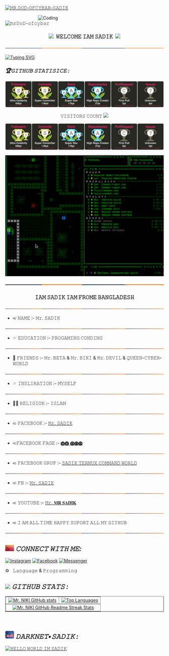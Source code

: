 [![𝙼𝚁.𝙳𝙾𝙳-𝙾𝙵𝙲𝚈𝙱𝙰𝚁-𝚂𝙰𝙳𝙸𝙺](https://media.licdn.com/dms/image/D563DAQFIJGy_J4EvYA/image-scale_191_1128/0/1666883668428?e=1675425600&v=beta&t=q5S0E-n5z-gDvzZPdOvK7oorksu-JESWk3DdbbvU2ss)](https://codegrills.in)

<img align="right" alt="Coding" width="400" src="https://media.tenor.com/rePDfDWO3XoAAAAd/hacking.gif">



<p align="left"> <img src="https://komarev.com/ghpvc/?username=𝚖𝚛𝙳𝚘𝙳-𝚘𝚏𝚌𝚢𝚋𝚊𝚛&label=Profile%20views&color=eb4d3d&style=flat-square" alt="𝚖𝚛𝙳𝚘𝙳-𝚘𝚏𝚌𝚢𝚋𝚊𝚛" /> </p>
</i></b></h3>
<h3 align="center">
  <img src="https://emoji.discord.st/emojis/768b108d-274f-4f44-a634-8477b16efce7.gif" width="25">
  &nbsp;𝚆𝙴𝙻𝙲𝙾𝙼𝙴 𝙸𝙰𝙼 𝚂𝙰𝙳𝙸𝙺&nbsp;
  <img src="https://emoji.discord.st/emojis/768b108d-274f-4f44-a634-8477b16efce7.gif" width="25">
</h3>
<img align="center" alt="line" src="https://github.com/DalpatRathore/dalpatrathore/blob/main/assets/images/line-1.svg">

[![Typing SVG](https://readme-typing-svg.herokuapp.com?color=%23F70B10&size=27&lines=𝙸+𝙰𝙼+𝙼𝚛.+𝚂𝙰𝙳𝙸𝙺;+𝙸𝚃'𝚜+𝙽𝙾𝚃+𝙰+𝙹𝚄𝚂𝚃+𝙽𝙰𝙼𝙴+𝙱𝚁𝙾;𝙸𝚃'𝚜+𝙰+𝙱𝚁𝙰𝙽𝙳;𝚃𝙷𝙰𝙽𝙺+𝚈𝙾𝚄+𝙴𝚅𝙴𝚁𝚈𝙾𝙽𝙴;𝙻𝙾𝚅e+𝚄+𝙰𝙻𝙻+𝙵𝚁𝙸𝙴𝙽𝙳𝚂)](https://git.io/typing-svg)

<h3><b><i>🏆𝙶𝙸𝚃𝙷𝚄𝙱 𝚂𝚃𝙰𝚃𝙸𝚂𝙸𝙲𝙴 :</i></b></h3>
<a href="https://github.com/𝚖𝚛𝙳𝚘𝙳-𝚘𝚏𝚌𝚢𝚋𝚊𝚛"><img title="𝙼𝚁.𝙳𝙾𝙳-𝙾𝙵𝙲𝚈𝙱𝙰𝚁-𝚂𝙰𝙳𝙸𝙺" src="68747470733a2f2f6769746875622d70726f66696c652d74726f7068792e76657263656c2e6170702f3f757365726e616d653d4e696b693430342d4379626572267468656d653d6d6f6e6f6b6169.svg"></a>
</p>
<p align="center"> 
 𝚅𝙸𝚂𝙸𝚃𝙾𝚁𝚂 𝙲𝙾𝚄𝙽𝚃
 <img src="https://profile-counter.glitch.me/𝙼𝚁.𝙳𝙾𝙳-𝙾𝙵𝙲𝚈𝙱𝙰𝚁/count.svg" />
</p>

![𝙼𝚁.𝙳𝙾𝙳-𝙾𝙵𝙲𝚈𝙱𝙰𝚁-𝚂𝙰𝙳𝙸𝙺](68747470733a2f2f6769746875622d70726f66696c652d74726f7068792e76657263656c2e6170702f3f757365726e616d653d4e696b693430342d4379626572267468656d653d6d6f6e6f6b6169.svg)

![𝙼𝚁.𝙳𝙾𝙳-𝙾𝙵𝙲𝚈𝙱𝙰𝚁 𝚂𝙰𝙳𝙸𝙺](md7Oqrf.gif)

<img align="center" alt="line" src="https://github.com/DalpatRathore/dalpatrathore/blob/main/assets/images/line-1.svg">

<h3 align="center"> 𝙸𝙰𝙼 𝚂𝙰𝙳𝙸𝙺 𝙸𝙰𝙼 𝙵𝚁𝙾𝙼𝙴 𝙱𝙰𝙽𝙶𝙻𝙰𝙳𝙴𝚂𝙷</h3>

<img align="center" alt="line" src="https://github.com/DalpatRathore/dalpatrathore/blob/main/assets/images/line-2.svg">

- ➪ 𝙽𝙰𝙼𝙴 :- 𝙼𝚛. 𝚂𝙰𝙳𝙸𝙺

<img align="center" alt="line" src="https://github.com/DalpatRathore/dalpatrathore/blob/main/assets/images/line-2.svg">

- ☞︎︎︎ 𝙴𝙳𝚄𝙲𝙰𝚃𝙸𝙾𝙽 :- 𝙿𝚁𝙾𝙶𝙰𝙼𝙸𝙽𝙶 𝙲𝙾𝙽𝙳𝙸𝙽𝙶

<img align="center" alt="line" src="https://github.com/DalpatRathore/dalpatrathore/blob/main/assets/images/line-2.svg">

- 👬 𝙵𝚁𝙸𝙴𝙽𝙳𝚂 :- 𝙼𝚛. 𝙱𝙴𝚃𝙰 & 𝙼𝚛. 𝙱𝙸𝙺𝙸 & 𝙼𝚛. 𝙳𝙴𝚅𝙸𝙻 & 𝚀𝚄𝙴𝙴𝙽-𝙲𝚈𝙱𝙴𝚁-𝚆𝙾𝚁𝙻𝙳

<img align="center" alt="line" src="https://github.com/DalpatRathore/dalpatrathore/blob/main/assets/images/line-2.svg">

- ☞︎︎︎ 𝙸𝙽𝚂𝙻𝙸𝚁𝙰𝚃𝙸𝙾𝙽 :- 𝙼𝚈𝚂𝙴𝙻𝙵

<img align="center" alt="line" src="https://github.com/DalpatRathore/dalpatrathore/blob/main/assets/images/line-2.svg">

- 🤲🏻 𝚁𝙴𝙻𝙸𝙶𝙸𝙾𝙽 :- 𝙸𝚂𝙻𝙰𝙼

<img align="center" alt="line" src="https://github.com/DalpatRathore/dalpatrathore/blob/main/assets/images/line-2.svg">

- ➪ 𝙵𝙰𝙲𝙴𝙱𝙾𝙾𝙺 :- [𝙼𝚛. 𝚂𝙰𝙳𝙸𝙺](https://www.facebook.com/iloveusadiya)

<img align="center" alt="line" src="https://github.com/DalpatRathore/dalpatrathore/blob/main/assets/images/line-2.svg">

- ➪𝙵𝙰𝙲𝙴𝙱𝙾𝙾𝙺  𝙵𝙰𝙶𝙴 :- [🅜︎🅡︎ 🅓︎🅞︎🅓︎](https://www.facebook.com/MR.DOD1)

<img align="center" alt="line" src="https://github.com/DalpatRathore/dalpatrathore/blob/main/assets/images/line-2.svg">

- ➪ 𝙵𝙰𝙲𝙴𝙱𝙾𝙾𝙺 𝙶𝚁𝚄𝙿 :- [𝚂𝙰𝙳𝙸𝙺 𝚃𝙴𝚁𝙼𝚄𝚇 𝙲𝙾𝙼𝙼𝙰𝙽𝙳 𝚆𝙾𝚁𝙻𝙳](/)

<img align="center" alt="line" src="https://github.com/DalpatRathore/dalpatrathore/blob/main/assets/images/line-2.svg">

- ➪ 𝙵𝙱 :- [𝙼𝚛. 𝚂𝙰𝙳𝙸𝙺](https://www.facebook.com/iloveusadiya)

<img align="center" alt="line" src="https://github.com/DalpatRathore/dalpatrathore/blob/main/assets/images/line-2.svg">

- ➪ 𝚈𝙾𝚄𝚃𝚄𝙱𝙴 :- [𝙼𝚛. 𝐌𝐑 𝐒𝐀𝐃𝐈𝐊]()

<img align="center" alt="line" src="https://github.com/DalpatRathore/dalpatrathore/blob/main/assets/images/line-2.svg">

- ➪ 𝙸 𝙰𝙼 𝙰𝙻𝙻 𝚃𝙸𝙼𝙴 𝙷𝙰𝙿𝙿𝚈 𝚂𝚄𝙿𝙾𝚁𝚃 𝙰𝙻𝙻 𝙼𝚈 𝙶𝙸𝚃𝙷𝚄𝙱

<img align="center" alt="line" src="https://github.com/DalpatRathore/dalpatrathore/blob/main/assets/images/line-2.svg">

<h2><img width="28" src="https://github.com/DalpatRathore/dalpatrathore/blob/main/assets/icons/icon-contact.png" /><i> 𝙲𝙾𝙽𝙽𝙴𝙲𝚃 𝚆𝙸𝚃𝙷 𝙼𝙴:</i></h2>

[![Instagram](https://img.shields.io/badge/𝙵𝚊𝚌𝚎𝚋𝚘𝚘𝚔-red?style=for-the-badge&logo=Facebook)](https://www.facebook.com/iloveusadiya)
[![Facebook](https://img.shields.io/badge/𝙵𝚊𝚌𝚎𝚋𝚘𝚘𝚔-green?style=for-the-badge&logo=facebook)](https://www.facebook.com/iloveusadiya)
[![Messenger](https://img.shields.io/badge/𝙼𝙴𝚂𝚂𝙴𝙽𝙶𝙴𝚁-blue?style=for-the-badge&logo=messenger)](https://www.facebook.com/iloveusadiya)

 ⚙️ &nbsp; 𝙻𝚊𝚗𝚐𝚞𝚊𝚐𝚎 & 𝙿𝚛𝚘𝚐𝚛𝚊𝚖𝚖𝚒𝚗𝚐       


<h2> <img width="25" src="github.com/DalpatRathore/dalpatrathore/blob/main/assets/icons/icon-stats.png" /><i> 𝙶𝙸𝚃𝙷𝚄𝙱 𝚂𝚃𝙰𝚃𝚂 :</i></h2>

<table border="1">
  <tr>
    <td valign="top"><a href="https://github.com/𝙼𝚁.𝙳𝙾𝙳-𝙾𝙵𝙲𝚈𝙱𝙰𝚁/github-readme-stats"> <img src="https://github-readme-stats.vercel.app/api?username=𝙼𝚁.𝙳𝙾𝙳-𝙾𝙵𝙲𝚈𝙱𝙰𝚁&count_private=true&show_icons=true&icon_color=FFA500&title_color=f4791f&bg_color=0,03071e,0F2027,03071e&text_color=abcdef&border_radius=10" alt ="Mr. NIKI GitHub stats"/></td> </a>
    <td valign="top"> <a href="https://github.com/𝙼𝚁.𝙳𝙾𝙳-𝙾𝙵𝙲𝚈𝙱𝙰𝚁/github-readme-stats"> <img src="https://github-readme-stats.vercel.app/api/top-langs/?username=𝙼𝚁.𝙳𝙾𝙳-𝙾𝙵𝙲𝚈𝙱𝙰𝚁&layout=compact&langs_count=10" alt ="Top Languages"/></td>
    </a>
  </tr>
   <tr>
    <td colspan="2" align="center"> <a href="https://git.io/streak-stats"> <img src="http://github-readme-streak-stats.herokuapp.com?user=𝙼𝚁.𝙳𝙾𝙳-𝙾𝙵𝙲𝚈𝙱𝙰𝚁&hide_border=true&background=f6f8fa&stroke=001427&ring=e36414&fire=e36414&currStreakNum=03045e&sideNums=03045e&currStreakLabel=03045e&sideLabels=240046&dates=fb5607&date_format=j%20M%5B%20Y%5D" alt ="Mr. NIKI GitHub Readme Streak Stats"/> </a>  </td> 
    
  </tr>
</table>
<br>

<h2><img width="28" src="https://github.com/DalpatRathore/dalpatrathore/blob/main/assets/icons/icon-graph.png" /><i> 𝙳𝙰𝚁𝙺𝙽𝙴𝚃•𝚂𝙰𝙳𝙸𝙺 :</i></h2>

[![𝙷𝙴𝙻𝙻𝙾 𝚆𝙾𝚁𝙻𝙳 𝙸𝙼 𝚂𝙰𝙳𝙸𝙺](https://my-activity-graph-instance.herokuapp.com/graph?username=𝙼𝚁.𝙳𝙾𝙳-𝙾𝙵𝙲𝚈𝙱𝙰𝚁&theme=react-dark&area=true&hide_border=true)](https://github.com/𝙼𝚁.𝙳𝙾𝙳-𝙾𝙵𝙲𝚈𝙱𝙰𝚁/github-readme-activity-graph)


